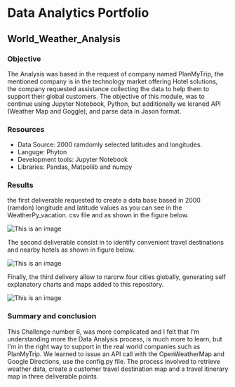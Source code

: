 # Data Analytics Portfolio
##  World_Weather_Analysis
### Objective
The Analysis was based in the request of company named PlanMyTrip, the mentioned company is in the technology market offering Hotel solutions, the company requested assistance collecting the data to help them to support their global customers. The objective of this module, was to continue using Jupyter Notebook, Python, but additionally we leraned API (Weather Map and Goggle), and parse data in Jason format.
### Resources
* Data Source: 2000 ramdomly selected latitudes and longitudes.
* Languge: Phyton 
* Development tools: Jupyter Notebook 
* Libraries: Pandas, Matpoliib and numpy
### Results
the first deliverable requested to create a data base based in 2000 (ramdon) longitude and latitude values as you can see in the WeatherPy_vacation. csv file and as shown in the figure below.

![This is an image](https://github.com/JJF1962/DataAnalyticsPortfolio/blob/main/06_WeatherPy/Resources/Capture.%20random%202000%20cities.PNG)

The second deliverable consist in to identify convenient travel destinations and nearby hotels as shown in figure below. 

![This is an image](https://github.com/JJF1962/DataAnalyticsPortfolio/blob/main/06_WeatherPy/Vacation_Search/WeatherPy_Vacation_map.PNG)

Finally, the third delivery allow to narorw four cities globally, generating self explanatory charts and maps added to this repository.

![This is an image](https://github.com/JJF1962/DataAnalyticsPortfolio/blob/main/06_WeatherPy/Vacation_Itinerary/Capture.WeatherPy_travel_map_markers.PNG)

### Summary and conclusion
This Challenge number 6, was more complicated and I felt that I'm understanding more the Data Analysis process, is much more to learn, but I'm in the right way to support in the real world companies such as PlanMyTrip.
We learned to issue an API call with the OpenWeatherMap and Google Directions, use the config.py file.
The process involved to retrieve weather data, create a customer travel destination map and a travel itinerary map in three deliverable points.
